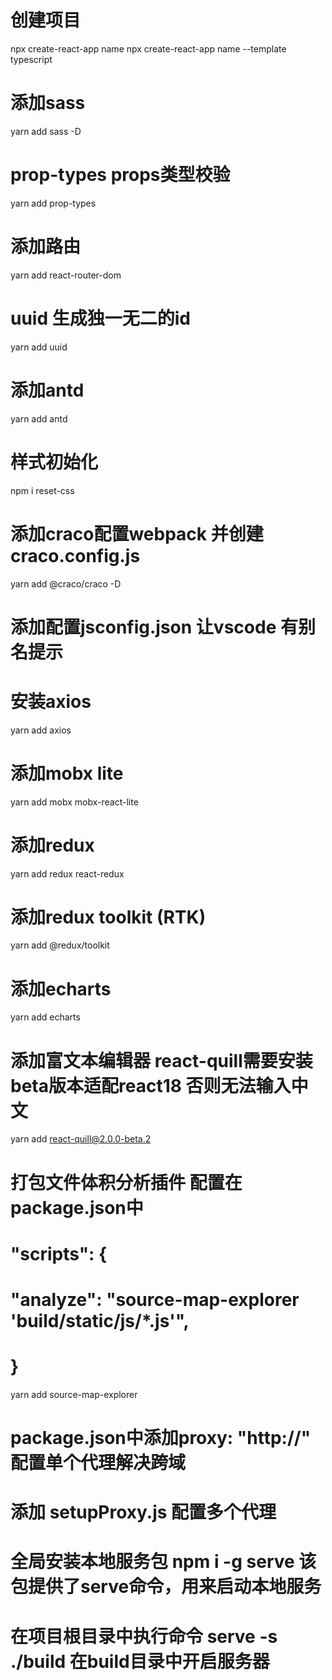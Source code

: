 # 创建项目
npx create-react-app name
npx create-react-app name --template typescript

# 添加sass
yarn add sass -D

# prop-types  props类型校验
yarn add prop-types

# 添加路由
yarn add react-router-dom

# uuid  生成独一无二的id
yarn add uuid

# 添加antd
yarn add antd

# 样式初始化
npm i reset-css

# 添加craco配置webpack 并创建craco.config.js
yarn add @craco/craco -D

# 添加配置jsconfig.json 让vscode 有别名提示

# 安装axios
yarn add axios

# 添加mobx  lite
yarn add mobx mobx-react-lite

# 添加redux
yarn add redux react-redux

# 添加redux toolkit (RTK)
yarn add @redux/toolkit

# 添加echarts 
yarn add echarts

# 添加富文本编辑器 react-quill需要安装beta版本适配react18 否则无法输入中文
yarn add react-quill@2.0.0-beta.2

# 打包文件体积分析插件 配置在package.json中
# "scripts": {  
#  "analyze": "source-map-explorer 'build/static/js/*.js'",
# }
yarn add source-map-explorer

# package.json中添加proxy: "http://"  配置单个代理解决跨域
# 添加 setupProxy.js                  配置多个代理 

# 全局安装本地服务包 npm i -g serve  该包提供了serve命令，用来启动本地服务 
# 在项目根目录中执行命令 serve -s ./build  在build目录中开启服务器